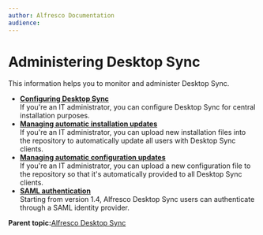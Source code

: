 ```yaml
---
author: Alfresco Documentation
audience: 
---
```


# **Administering** Desktop Sync

This information helps you to monitor and administer Desktop Sync.

-   **[Configuring Desktop Sync](../concepts/ds-config.md)**  
If you're an IT administrator, you can configure Desktop Sync for central installation purposes.
-   **[Managing automatic installation updates](../tasks/ds-central-install.md)**  
If you're an IT administrator, you can upload new installation files into the repository to automatically update all users with Desktop Sync clients.
-   **[Managing automatic configuration updates](../tasks/ds-central-config.md)**  
If you're an IT administrator, you can upload a new configuration file to the repository so that it's automatically provided to all Desktop Sync clients.
-   **[SAML authentication](../concepts/ds-saml.md)**  
Starting from version 1.4, Alfresco Desktop Sync users can authenticate through a SAML identity provider.

**Parent topic:**[Alfresco Desktop Sync](../concepts/ds-overview.md)

